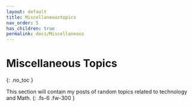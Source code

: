 ```yaml
---
layout: default
title: Miscellaneoustopics
nav_order: 5
has_children: true
permalink: docs/Miscellaneous
---
```


# Miscellaneous Topics 
{: .no_toc }

This section will contain my posts of random topics related to technology and Math.
{: .fs-6 .fw-300 }